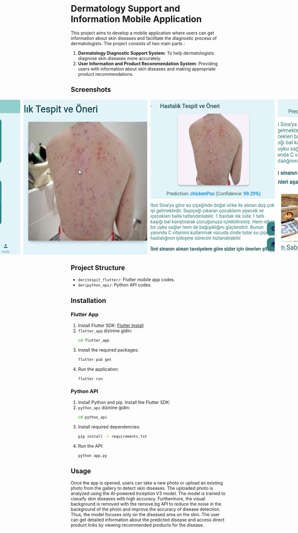 # Dermatology Support and Information Mobile Application

This project aims to develop a mobile application where users can get information about skin diseases and facilitate the diagnostic process of dermatologists. The project consists of two main parts :

1. **Dermatology Diagnostic Support System**: To help dermatologists diagnose skin diseases more accurately.
2. **User Information and Product Recommendation System**: Providing users with information about skin diseases and making appropriate product recommendations.

## Screenshots

<div style="display: flex; justify-content: center; gap: 10px; margin-top: 20px;">
  <img src="screenshots/app4.png" style="width:400px; height:500px; object-fit: cover;" alt="Product Recommendations" />
  <img src="screenshots/app1.jpg" style="width:400px; height:500px; object-fit: cover;" alt="Login Screen" />
  <img src="screenshots/app2.jpg" style="width:400px; height:500px; object-fit: cover;" alt="Disease Detection Screen" />
  <img src="screenshots/app3.jpg" style="width:400px; height:500px; object-fit: cover;" alt="Disease Prediction" />
</div>


## Project Structure

- `deritespit_flutter/`: Flutter mobile app codes.
- `deripython_api/`: Python API codes.


## Installation

### Flutter App

1. Install Flutter SDK: [Flutter Install](https://flutter.dev/docs/get-started/install)
2. `flutter_app` dizinine gidin:
    ```sh
    cd flutter_app
    ```                           
3. Install the required packages:
    ```sh
    flutter pub get
    ```
4. Run the application:
    ```sh
    flutter run
    ```

### Python API

1. Install Python and pip. Install the Flutter SDK:
2. `python_api` dizinine gidin:
    ```sh
    cd python_api
    ```
3. Install required dependencies:
    ```sh
    pip install -r requirements.txt
    ```
4. Run the API:
    ```sh
    python app.py
    ```

## Usage

Once the app is opened, users can take a new photo or upload an existing photo from the gallery to detect skin diseases. The uploaded photo is analyzed using the AI-powered Inception V3 model. The model is trained to classify skin diseases with high accuracy. Furthermore, the visual background is removed with the remove.bg API to reduce the noise in the background of the photo and improve the accuracy of disease detection. Thus, the model focuses only on the diseased area on the skin. The user can get detailed information about the predicted disease and access direct product links by viewing recommended products for the disease.
